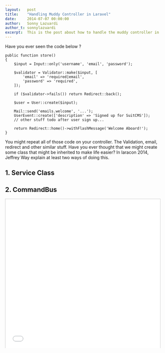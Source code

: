 ```yaml
---
layout:   post
title:    "Handling Muddy Controller in Laravel"
date:     2014-07-07 00:00:00
author:   Sonny Lazuardi
author_t: sonnylazuardi
excerpt:  This is the post about how to handle the muddy controller in Laravel 4.2
---
```

Have you ever seen the code below ?

	public function store()
	{
		$input = Input::only('username', 'email', 'password');

		$validator = Validator::make($input, [
			'email' => 'required|email',
			'password' => 'required',
		]);

		if ($validator->fails()) return Redirect::back();

		$user = User::create($input);

		Mail::send('emails.welcome', '...');
		UserEvent::create(['description' => 'Signed up for SuitCMS']);
		// other stuff todo after user sign up...
	
		return Redirect::home()->withFlashMessage('Welcome Aboard!');
	}

You might repeat all of those code on your controller. The Validation, email, redirect and other similar stuff. Have you ever thought that we might create some class that might be inherited to make life easier? In laracon 2014, Jeffrey Way explain at least two ways of doing this.

## 1. Service Class

## 2. CommandBus

<iframe src="//www.slideshare.net/slideshow/embed_code/36588397?rel=0" width="597" height="486" frameborder="0" marginwidth="0" marginheight="0" scrolling="no" style="border:1px solid #CCC; border-width:1px 1px 0; margin-bottom:5px; max-width: 100%;" allowfullscreen> </iframe>